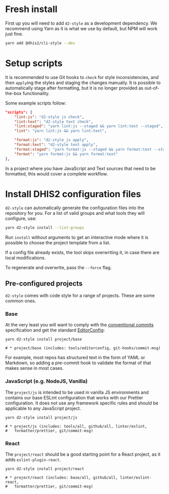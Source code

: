 # Fresh install

First up you will need to add `d2-style` as a development dependency. We
recommend using Yarn as it is what we use by default, but NPM will work
just fine.

```bash
yarn add @dhis2/cli-style --dev
```

# Setup scripts

It is recommended to use Git hooks to `check` for style inconsistencies,
and then `apply`ing the styles and staging the changes manually. It is
possible to automatically stage after formatting, but it is no longer
provided as out-of-the-box functionality.

Some example scripts follow:

```json
"scripts": {
    "lint:js": "d2-style js check",
    "lint:text": "d2-style text check",
    "lint:staged": "yarn lint:js --staged && yarn lint:text --staged",
    "lint": "yarn lint:js && yarn lint:text",

    "format:js": "d2-style js apply",
    "format:text": "d2-style text apply",
    "format:staged": "yarn format:js --staged && yarn format:text --staged",
    "format": "yarn format:js && yarn format:text"
},
```

In a project where you have JavaScript and Text sources that need to be
formatted, this would cover a complete workflow.

# Install DHIS2 configuration files

`d2-style` can automatically generate the configuration files into the
repository for you. For a list of valid groups and what tools they will
configure, use:

```bash
yarn d2-style install --list-groups
```

Run `install` without arguments to get an interactive mode where it is
possible to choose the project template from a list.

If a config file already exists, the tool skips overwriting it, in case
there are local modifications.

To regenerate and overwrite, pass the `--force` flag.

## Pre-configured projects

`d2-style` comes with code style for a range of projects. These are some
common ones.

### Base

At the very least you will want to comply with the [conventional
commits](https://www.conventionalcommits.org/en/v1.0.0/#summary)
specification and get the standard
[EditorConfig](https://editorconfig.org/):

```
yarn d2-style install project/base

# * project/base (includes: tools/editorconfig, git-hooks/commit-msg)
```

For example, most repos has structured text in the form of YAML or
Markdown, so adding a pre-commit hook to validate the format of that
makes sense in most cases.

### JavaScript (e.g. NodeJS, Vanilla)

The `project/js` is intended to be used in vanilla JS environments and
contains our base ESLint configuration that works with our Prettier
configuration. It does not use any framework specific rules and should
be applicable to any JavaScript project.

```
yarn d2-style install project/js

# * project/js (includes: tools/all, github/all, linter/eslint,
#   formatter/prettier, git/commit-msg)
```

### React

The `project/react` should be a good starting point for a React project,
as it adds `eslint-plugin-react`.

```
yarn d2-style install project/react

# * project/react (includes: base/all, github/all, linter/eslint-react,
#   formatter/prettier, git/commit-msg)
```

